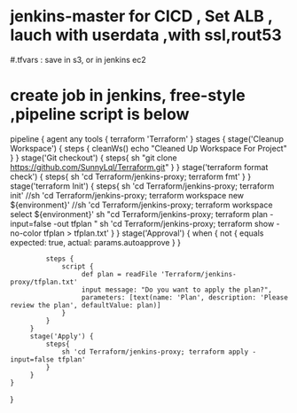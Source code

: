 # jenkins-master for CICD , Set ALB , lauch with userdata ,with ssl,rout53

#.tfvars : save in s3, or in jenkins ec2 

# create job in jenkins, free-style ,pipeline script is below

pipeline {
    agent any
    tools {
          terraform 'Terraform'
    }
    stages {
         stage('Cleanup Workspace') {
            steps {
                 cleanWs()
              echo "Cleaned Up Workspace For Project"
             }
         }
         stage('Git checkout') {
          steps{
                  sh "git clone https://github.com/SunnyLql/Terraform.git"
          }
         }
         stage('terraform format check') {
             steps{
                 sh 'cd Terraform/jenkins-proxy; terraform fmt'
            }
        }
        stage('terraform Init') {
            steps{
                sh 'cd Terraform/jenkins-proxy; terraform init'
                //sh 'cd Terraform/jenkins-proxy; terraform workspace new ${environment}'
                //sh 'cd Terraform/jenkins-proxy; terraform workspace select ${environment}'
                sh "cd Terraform/jenkins-proxy; terraform plan -input=false -out tfplan "
                sh 'cd Terraform/jenkins-proxy; terraform show -no-color tfplan > tfplan.txt'
            }
        }
         stage('Approval') {
             when {
                 not {
                      equals expected: true, actual: params.autoapprove
                 }
             }

             steps {
                 script {
                      def plan = readFile 'Terraform/jenkins-proxy/tfplan.txt'
                      input message: "Do you want to apply the plan?",
                      parameters: [text(name: 'Plan', description: 'Please review the plan', defaultValue: plan)]
                 }
             }        
         }
         stage('Apply') {
             steps{
                 sh 'cd Terraform/jenkins-proxy; terraform apply -input=false tfplan'
             }
         }
    }
}

